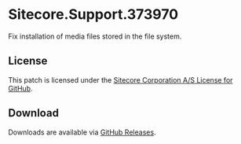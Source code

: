 # Sitecore.Support.373970
Fix installation of media files stored in the file system.

## License  
This patch is licensed under the [Sitecore Corporation A/S License for GitHub](https://github.com/sitecoresupport/Sitecore.Support.373970/blob/master/LICENSE).  

## Download  
Downloads are available via [GitHub Releases](https://github.com/sitecoresupport/Sitecore.Support.373970/releases).  
